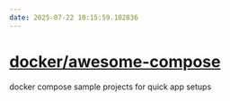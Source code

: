 ```yaml
---
date: 2025-07-22 10:15:59.102836
---
```


# [docker/awesome-compose](https://github.com/docker/awesome-compose)

docker compose sample projects for quick app setups